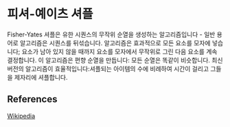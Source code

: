 # 피셔-예이츠 셔플

Fisher-Yates 셔플은 유한 시퀀스의 무작위 순열을 생성하는 알고리즘입니다 - 일반 용어로 알고리즘은 시퀀스를 뒤섞습니다. 알고리즘은 효과적으로 모든 요소를 모자에 넣습니다; 요소가 남아 있지 않을 때까지 요소를 모자에서 무작위로 그린 다음 요소를 계속 결정합니다. 이 알고리즘은 편향 순열을 만듭니다: 모든 순열은 똑같이 비슷합니다. 최신 버전의 알고리즘이 효율적입니다:셔플되는 아이템의 수에 비례하여 시간이 걸리고 그들을 제자리에 셔플합니다.

## References

[Wikipedia](https://en.wikipedia.org/wiki/Fisher%E2%80%93Yates_shuffle)
